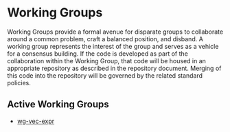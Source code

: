 # Working Groups

Working Groups provide a formal avenue for disparate groups to collaborate
around a common problem, craft a balanced position, and disband. A working group
represents the interest of the group and serves as a vehicle for a consensus
building. If the code is developed as part of the collaboration within the Working
Group, that code will be housed in an appropriate repository as described in
the repository document. Merging of this code into the repository will be
governed by the related standard policies.

## Active Working Groups
* [wg-vec-expr](./wg-vec-expr.md)
